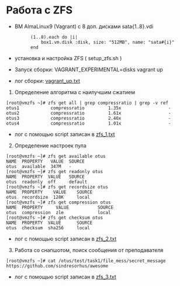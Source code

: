 Работа с  ZFS
===============

* ВМ AlmaLinux9 (Vagrant) c 8 доп. дисками sata{1..8}.vdi


            (1..8).each do |i|
                box1.vm.disk :disk, size: "512MB", name: "sata#{i}"
            end

* установка и настройка ZFS ( setup_zfs.sh )

* Запуск сборки: VAGRANT_EXPERIMENTAL=disks vagrant up
- лог сборки: [vagrant_up.txt](https://github.com/Stanwork/otus_labs/blob/main/zfs_loop/vagrant_up.txt)

1. Определение алгоритма с наилучшим сжатием

```
[root@vmzfs ~]# zfs get all | grep compressratio | grep -v ref
otus1            compressratio         1.35x                  -
otus2            compressratio         1.61x                  -
otus3            compressratio         2.46x                  -
otus4            compressratio         1.01x                  -
```

  * лог с помощью script записан в [zfs_1.txt](https://github.com/Stanwork/otus_labs/blob/main/zfs_loop/zfs_1.txt)
2. Определение настроек пула
```
[root@vmzfs ~]# zfs get available otus
NAME  PROPERTY   VALUE  SOURCE
otus  available  347M   -
[root@vmzfs ~]# zfs get readonly otus
NAME  PROPERTY  VALUE   SOURCE
otus  readonly  off     default
[root@vmzfs ~]# zfs get recordsize otus
NAME  PROPERTY    VALUE    SOURCE
otus  recordsize  128K     local
[root@vmzfs ~]# zfs get compression otus
NAME  PROPERTY     VALUE           SOURCE
otus  compression  zle             local
[root@vmzfs ~]# zfs get checksum otus
NAME  PROPERTY  VALUE      SOURCE
otus  checksum  sha256     local
```
  * лог с помощью script записан в [zfs_2.txt](https://github.com/Stanwork/otus_labs/blob/main/zfs_loop/zfs_2.txt)
3. Работа со снапшотом, поиск сообщения от преподавателя
```
[root@vmzfs ~]# cat /otus/test/task1/file_mess/secret_message
https://github.com/sindresorhus/awesome
```
  * лог с помощью script записан в [zfs_3.txt](https://github.com/Stanwork/otus_labs/blob/main/zfs_loop/zfs_3.txt)